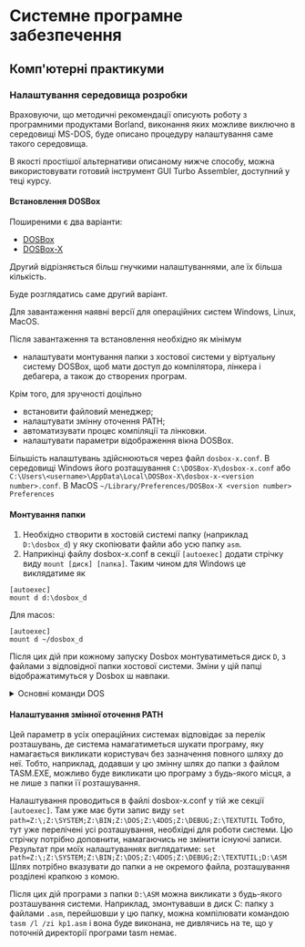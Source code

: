 # Системне програмне забезпечення
## Комп'ютерні практикуми
### Налаштування середовища розробки

Враховуючи, що методичні рекомендації описують роботу з програмними продуктами Borland, виконання яких можливе виключно в середовищі MS-DOS, буде описано процедуру налаштування саме такого середовища.

В якості простішої альтернативи описаному нижче способу, можна використовувати готовий інструмент GUI Turbo Assembler, доступний у теці курсу.

#### Встановлення DOSBox
Поширеними є два варіанти:
- [DOSBox](https://www.dosbox.com/)
- [DOSBox-X](https://dosbox-x.com/)

Другий відрізняється більш гнучкими налаштуваннями, але їх більша кількість.

Буде розглядатись саме другий варіант.

Для завантаження наявні версії для операційних систем Windows, Linux, MacOS.

Після завантаження та встановлення необхідно як мінімум 
- налаштувати монтування папки з хостової системи у віртуальну систему DOSBox, щоб мати доступ до компілятора, лінкера і дебагера, а також до створених програм.

Крім того, для зручності доцільно
- встановити файловий менеджер;
- налаштувати змінну оточення PATH;
- автоматизувати процес компіляції та лінковки.
- налаштувати параметри відображення вікна DOSBox.

Більшість налаштувань здійснюються через файл ```dosbox-x.conf```. В середовищі Windows його розташування ```C:\DOSBox-X\dosbox-x.conf``` або ```C:\Users\<username>\AppData\Local\DOSBox-X\dosbox-x-<version number>.conf```. 
В MacOS ```~/Library/Preferences/DOSBox-X <version number> Preferences```

#### Mонтування папки

1. Необхідно створити в хостовій системі папку (наприклад ```D:\dosbox_d```) у яку скопіювати файли або усю папку ```asm```.
2. Наприкінці файлу dosbox-x.conf в секції ```[autoexec]``` додати стрічку виду ```mount [диск] [папка]```. Таким чином для Windows це виклядатиме як 
```
[autoexec]
mount d d:\dosbox_d
``` 
Для macos:

```
[autoexec]
mount d ~/dosbox_d
```
Після цих дій при кожному запуску Dosbox монтуватиметься диск ```D```, з файлами з відповідної папки хостової системи. Зміни у цій папці відображатимуться у Dosbox ш навпаки. 
<details><summary>Основні команди DOS</summary><p> 

```d:``` - перехід на диск D

```dir``` - вивід вмісту поточної директорії (папки, каталога)

```cd asm``` - перехід всередину каталога asm, за умови, що він є у поточній директорії

``` cd ..``` - перехід по дереву каталогів на рівень вище.
</p></details>

#### Налаштування змінної оточення PATH

Цей параметр в усіх операційних системах відповідає за перелік розташувань, де система намагатиметься шукати програму, яку намагається викликати користувач без зазначення повного шляху до неї. Тобто, наприклад, додавши у цю змінну шлях до папки з файлом TASM.EXE, можливо буде викликати цю програму з будь-якого місця, а не лише з папки її розташування.

Налаштування проводиться в файлі dosbox-x.conf у тій же секції ```[autoexec]```. Там уже має бути запис виду ```set path=Z:\;Z:\SYSTEM;Z:\BIN;Z:\DOS;Z:\4DOS;Z:\DEBUG;Z:\TEXTUTIL``` Тобто, тут уже перелічені усі розташування, необхідні для роботи системи. Цю стрічку потрібно доповнити, намагаючись не змінити існуючі записи. Результат при моїх налаштуваннях виглядатиме:
```set path=Z:\;Z:\SYSTEM;Z:\BIN;Z:\DOS;Z:\4DOS;Z:\DEBUG;Z:\TEXTUTIL;D:\ASM```
Шлях потрібно вказувати до папки а не окремого файла, розташування розділені крапкою з комою.

Після цих дій програми з папки ```D:\ASM``` можна викликати з будь-якого розташування системи. Наприклад, змонтувавши в диск С: папку з файлами ```.asm```, перейшовши у цю папку, можна компілювати командою ```tasm /l /zi kp1.asm``` і вона буде виконана, не дивлячись на те, що у поточній директорії програми tasm немає.  